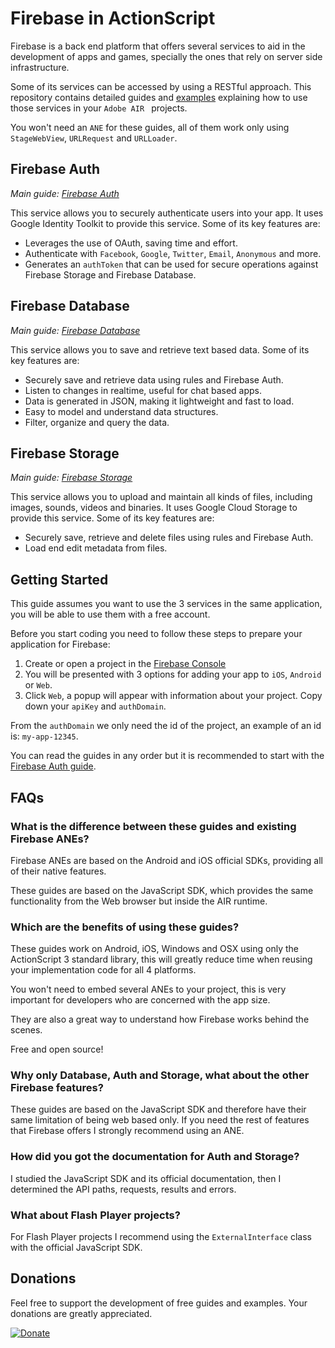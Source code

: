 # Firebase in ActionScript

Firebase is a back end platform that offers several services to aid in the development of apps and games, specially the ones that rely on server side infrastructure.

Some of its services can be accessed by using a RESTful approach. This repository contains detailed guides and [examples](./examples) explaining how to use those services in your `Adobe AIR ` projects.

You won't need an `ANE` for these guides, all of them work only using `StageWebView`, `URLRequest` and `URLLoader`.

## Firebase Auth
*Main guide: [Firebase Auth](./auth)*

This service allows you to securely authenticate users into your app. It uses Google Identity Toolkit to provide this service. Some of its key features are:

* Leverages the use of OAuth, saving time and effort.
* Authenticate with `Facebook`, `Google`, `Twitter`, `Email`, `Anonymous` and more.
* Generates an `authToken` that can be used for secure operations against Firebase Storage and Firebase Database.

## Firebase Database
*Main guide: [Firebase Database](./database)*

This service allows you to save and retrieve text based data. Some of its key features are:

* Securely save and retrieve data using rules and Firebase Auth.
* Listen to changes in realtime, useful for chat based apps.
* Data is generated in JSON, making it lightweight and fast to load.
* Easy to model and understand data structures.
* Filter, organize and query the data.

## Firebase Storage
*Main guide: [Firebase Storage](./storage)*

This service allows you to upload and maintain all kinds of files, including images, sounds, videos and binaries. It uses Google Cloud Storage to provide this service. Some of its key features are:

* Securely save, retrieve and delete files using rules and Firebase Auth.
* Load end edit metadata from files.

## Getting Started

This guide assumes you want to use the 3 services in the same application, you will be able to use them with a free account.

Before you start coding you need to follow these steps to prepare your application for Firebase:

1. Create or open a project in the [Firebase Console](https://firebase.google.com)
2. You will be presented with 3 options for adding your app to `iOS`, `Android` or `Web`.
3. Click `Web`, a popup will appear with information about your project. Copy down your `apiKey` and `authDomain`.

From the `authDomain` we only need the id of the project, an example of an id is: `my-app-12345`.

You can read the guides in any order but it is recommended to start with the [Firebase Auth guide](./auth).

## FAQs

### **What is the difference between these guides and existing Firebase ANEs?**

Firebase ANEs are based on the Android and iOS official SDKs, providing all of their native features.

These guides are based on the JavaScript SDK, which provides the same functionality from the Web browser but inside the AIR runtime.

### **Which are the benefits of using these guides?**

These guides work on Android, iOS, Windows and OSX using only the ActionScript 3 standard library, this will greatly reduce time when reusing your implementation code for all 4 platforms.

You won't need to embed several ANEs to your project, this is very important for developers who are concerned with the app size.

They are also a great way to understand how Firebase works behind the scenes.

Free and open source!

### **Why only Database, Auth and Storage, what about the other Firebase features?**

These guides are based on the JavaScript SDK and therefore have their same limitation of being web based only. If you need the rest of features that Firebase offers I strongly recommend using an ANE.

### **How did you got the documentation for Auth and Storage?**

I studied the JavaScript SDK and its official documentation, then I determined the API paths, requests, results and errors. 

### **What about Flash Player projects?**

For Flash Player projects I recommend using the `ExternalInterface` class with the official JavaScript SDK.

## Donations

Feel free to support the development of free guides and examples. Your donations are greatly appreciated.

[![Donate](https://www.paypalobjects.com/en_US/i/btn/btn_donate_LG.gif)](https://www.paypal.com/cgi-bin/webscr?cmd=_s-xclick&hosted_button_id=MQPLL355ZAKXW)